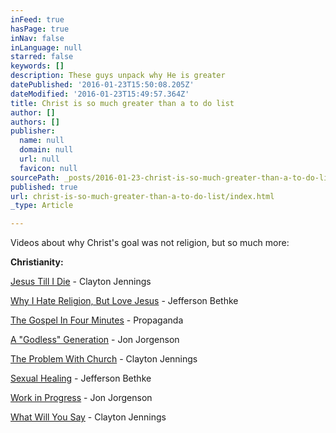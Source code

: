 ```yaml
---
inFeed: true
hasPage: true
inNav: false
inLanguage: null
starred: false
keywords: []
description: These guys unpack why He is greater
datePublished: '2016-01-23T15:50:08.205Z'
dateModified: '2016-01-23T15:49:57.364Z'
title: Christ is so much greater than a to do list
author: []
authors: []
publisher:
  name: null
  domain: null
  url: null
  favicon: null
sourcePath: _posts/2016-01-23-christ-is-so-much-greater-than-a-to-do-list.md
published: true
url: christ-is-so-much-greater-than-a-to-do-list/index.html
_type: Article

---
```

Videos about why Christ's goal was not religion, but so much
more:

**Christianity:**

[Jesus
Till I Die][0] - Clayton Jennings

[Why I Hate Religion,
But Love Jesus][1] - Jefferson Bethke

[The Gospel In Four
Minutes][2] - Propaganda

[A "Godless"
Generation][3] - Jon Jorgenson

[The Problem With
Church][4] - Clayton Jennings

[Sexual Healing][5] - Jefferson
Bethke

[Work in Progress][6] -
Jon Jorgenson

[What Will You Say][7] -
Clayton Jennings

[0]: https://www.youtube.com/watch?v=rjavBRLskpI
[1]: https://youtu.be/1IAhDGYlpqY
[2]: https://youtu.be/K48-Li7lIfA
[3]: https://youtu.be/zng2piCy4RA
[4]: https://youtu.be/l9UwzEXMzLg
[5]: https://youtu.be/IlJFvxad1_A
[6]: https://youtu.be/mHuMEo1pkfE
[7]: https://youtu.be/JfeSgUo-5zA